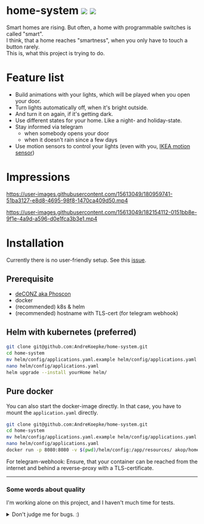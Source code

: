 # home-system [<img src="https://img.shields.io/docker/pulls/akop/home-system.svg">](https://hub.docker.com/r/akop/home-system) <img src="https://home-system-telemetry.akop.online/telemetry/badge">

Smart homes are rising. But often, a home with programmable switches is called "smart".  
I think, that a home reaches "smartness", when you only have to touch a button rarely.  
This is, what this project is trying to do.

# Feature list

* Build animations with your lights, which will be played when you open your door.
* Turn lights automatically off, when it's bright outside.
* And turn it on again, if it's getting dark.
* Use different states for your home. Like a night- and holiday-state.
* Stay informed via telegram
  * when somebody opens your door
  * when it doesn't rain since a few days
* Use motion sensors to control your lights (even with you, [IKEA motion sensor](https://github.com/dresden-elektronik/deconz-rest-plugin/issues/1676))

# Impressions

https://user-images.githubusercontent.com/15613049/180959741-51ba3127-e8d8-4695-98f8-1470ca409d50.mp4

https://user-images.githubusercontent.com/15613049/182154112-0151bb8e-9f1e-4a9d-a596-d0e1fca3b3e1.mp4

# Installation

Currently there is no user-friendly setup. See this [issue](https://github.com/AndreKoepke/home-system/issues/2).

## Prerequisite

* [deCONZ aka Phoscon](https://phoscon.de/en/conbee/install)
* docker
* (recommended) k8s & helm
* (recommended) hostname with TLS-cert (for telegram webhook)

## Helm with kubernetes (preferred)

```bash
git clone git@github.com:AndreKoepke/home-system.git
cd home-system
mv helm/config/applications.yaml.example helm/config/applications.yaml
nano helm/config/applications.yaml
helm upgrade --install yourHome helm/
```

## Pure docker

You can also start the docker-image directly.
In that case, you have to mount the `application.yaml` directly.

```bash
git clone git@github.com:AndreKoepke/home-system.git
cd home-system
mv helm/config/applications.yaml.example helm/config/applications.yaml
nano helm/config/applications.yaml
docker run -p 8080:8080 -v $(pwd)/helm/config:/app/resources/ akop/home-system
```

For telegram-webhook: Ensure, that your container can be reached from the internet
and behind a reverse-proxy with a TLS-certificate.

---

### Some words about quality

I'm working alone on this project, and I haven't much time for tests.

<details>
  <summary>Don't judge me for bugs. :)</summary>

![Meme for testing in production](docs/ressources/test_in_production.png)

</details>

